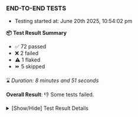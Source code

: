 ### END-TO-END TESTS

- Testing started at: June 20th 2025, 10:54:02 pm

**📦 Test Result Summary**

- ✅ 72 passed
- ❌ 2 failed
- ⚠️ 1 flaked
- ⏩ 5 skipped

⌛ _Duration: 8 minutes and 51 seconds_

**Overall Result**: 👎 Some tests failed.



<details>
    <summary>[Show/Hide] Test Result Details</summary>
    <div markdown="1">

| Test | Browser | Test Case | Tags | Result |
| :---: | :---: | :--- | :---: | :---: |
| 1 | chromium-meshery-provider | Add a cluster connection by uploading kubeconfig file |  | ❌ |
| 2 | chromium-meshery-provider | Transition to disconnected state and then back to connected state |  | ➖ |
| 3 | chromium-meshery-provider | Transition to ignored state and then back to connected state |  | ➖ |
| 4 | chromium-meshery-provider | Transition to not found state and then back to connected state |  | ➖ |
| 5 | chromium-meshery-provider | Delete Kubernetes cluster connections |  | ➖ |
| 6 | chromium-meshery-provider | Add performance profile with load generator &quot;fortio&quot; and service mesh &quot;None&quot; |  | ⚠️ |
| 7 | chromium-local-provider | Compare test of a performance profile with load generator &quot;fortio&quot; and service mesh &quot;None&quot; |  | ❌ |
| 8 | chromium-local-provider | Delete a performance profile with load generator &quot;fortio&quot; and service mesh &quot;None&quot; |  | ➖ |

</div>
</details>


<!-- To see the full report, please visit our CI/CD pipeline with reporter. -->